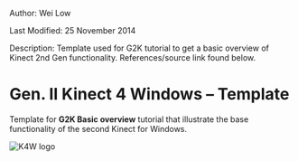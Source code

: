 ﻿Author: Wei Low

Last Modified: 25 November 2014

Description: Template used for G2K tutorial to get a basic overview of Kinect 2nd Gen functionality. References/source link found below.

Gen. II Kinect 4 Windows – Template
===========
Template for **G2K Basic overview** tutorial that illustrate the base functionality of the second Kinect for Windows.

![K4W logo](http://www.kinectingforwindows.com/wp-content/themes/twentyten/images/headers/logo.jpg)
